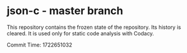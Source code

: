 # json-c - master branch

This repository contains the frozen state of the repository.
Its history is cleared. It is used only for static code
analysis with Codacy.

Commit Time: 1722651032